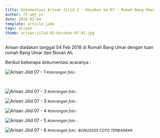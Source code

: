 ```yaml
---
title: Dokumentasi Arisan Jilid 2 - Kocokan ke 07 - Rumah Bang Umar
author: ft-umj-iv
date: 2018-02-04
template: article.jade
tags: arisan
thumb: arisan-jilid-02-kocokan-07-01.jpg
---
```


Arisan diadakan tanggal 04 Feb 2018 di Rumah Bang Umar dengan tuan rumah Bang Umar dan Novan Ali.

Berikut beberapa dokumentasi acaranya :


![Arisan Jilid 07 - 1](/story/assets/img/arisan-jilid-02-kocokan-07-01.jpg)
<small>_Keterangan foto :_</small>

<br/>
<span class="more"></span>

![Arisan Jilid 07 - 3](/story/assets/img/arisan-jilid-02-kocokan-07-02.jpg)
<small>_Keterangan foto :_</small>

![Arisan Jilid 07 - 3](/story/assets/img/arisan-jilid-02-kocokan-07-03.jpg)
<small>_Keterangan foto :_</small>

![Arisan Jilid 07 - 4](/story/assets/img/arisan-jilid-02-kocokan-07-04.jpg)
<small>_Keterangan foto :_</small>

![Arisan Jilid 07 - 5](/story/assets/img/arisan-jilid-02-kocokan-07-05.jpg)
<small>_Keterangan foto :_</small>

![Arisan Jilid 07 - 6](/story/assets/img/arisan-jilid-02-kocokan-07-06.jpg)
<small>_Keterangan foto : BONUSSSS COTO TERBAIIIKKK_</small>
